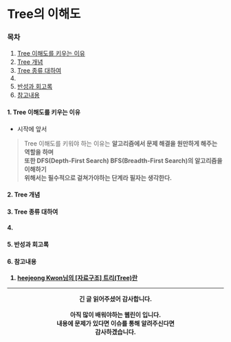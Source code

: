 # Tree의 이해도
### 목차
 1. [Tree 이해도를 키우는 이유](https://github.com/hongcoding94/Daily-Coding-Test-java/blob/main/%EC%95%8C%EA%B3%A0%EB%A6%AC%EC%A6%98%20%ED%9A%8C%EA%B3%A0%EB%A1%9D/003.%20Tree%EC%9D%98%20%EC%9D%B4%ED%95%B4%EB%8F%84.md#1-tree-%EC%9D%B4%ED%95%B4%EB%8F%84%EB%A5%BC-%ED%82%A4%EC%9A%B0%EB%8A%94-%EC%9D%B4%EC%9C%A0)
 2. [Tree 개념](https://github.com/hongcoding94/Daily-Coding-Test-java/blob/main/%EC%95%8C%EA%B3%A0%EB%A6%AC%EC%A6%98%20%ED%9A%8C%EA%B3%A0%EB%A1%9D/003.%20Tree%EC%9D%98%20%EC%9D%B4%ED%95%B4%EB%8F%84.md#2-tree-%EA%B0%9C%EB%85%90)
 3. [Tree 종류 대하여](https://github.com/hongcoding94/Daily-Coding-Test-java/blob/main/%EC%95%8C%EA%B3%A0%EB%A6%AC%EC%A6%98%20%ED%9A%8C%EA%B3%A0%EB%A1%9D/003.%20Tree%EC%9D%98%20%EC%9D%B4%ED%95%B4%EB%8F%84.md#3-tree-%EC%A2%85%EB%A5%98-%EB%8C%80%ED%95%98%EC%97%AC)
 4. []()
 5. [반성과 회고록](https://github.com/hongcoding94/Daily-Coding-Test-java/blob/main/%EC%95%8C%EA%B3%A0%EB%A6%AC%EC%A6%98%20%ED%9A%8C%EA%B3%A0%EB%A1%9D/003.%20Tree%EC%9D%98%20%EC%9D%B4%ED%95%B4%EB%8F%84.md#5-%EB%B0%98%EC%84%B1%EA%B3%BC-%ED%9A%8C%EA%B3%A0%EB%A1%9D)
 6. [참고내용](https://github.com/hongcoding94/Daily-Coding-Test-java/blob/main/%EC%95%8C%EA%B3%A0%EB%A6%AC%EC%A6%98%20%ED%9A%8C%EA%B3%A0%EB%A1%9D/003.%20Tree%EC%9D%98%20%EC%9D%B4%ED%95%B4%EB%8F%84.md#6-%EC%B0%B8%EA%B3%A0%EB%82%B4%EC%9A%A9)

#### 1. Tree 이해도를 키우는 이유

 - 시작에 앞서
 > Tree 이해도를 키워야 하는 이유는 <b>알고리즘에서 문제 해결을 원만하게 해주는 역할을 하며<br/>
 > 또한 DFS(Depth-First Search) BFS(Breadth-First Search)의 알고리즘을 이해하기<br/>
 > 위해서는 필수적으로 겉쳐가야하는 단계라 필자는 생각한다.

#### 2. Tree 개념


#### 3. Tree 종류 대하여


#### 4. 



#### 5. 반성과 회고록


#### 6. 참고내용
 1. [heejeong Kwon님의 [자료구조] 트리(Tree)란](https://gmlwjd9405.github.io/2018/08/12/data-structure-tree.html)
 
 
---
<div align="center">
  <b>긴 글 읽어주셨어 감사합니다.</b><br/><br/>
  아직 많이 배워야하는 웹린이 입니다.<br/>
  내용에 문제가 있다면 이슈를 통해 알려주신다면 <br>
  감사하겠습니다.
</div>
